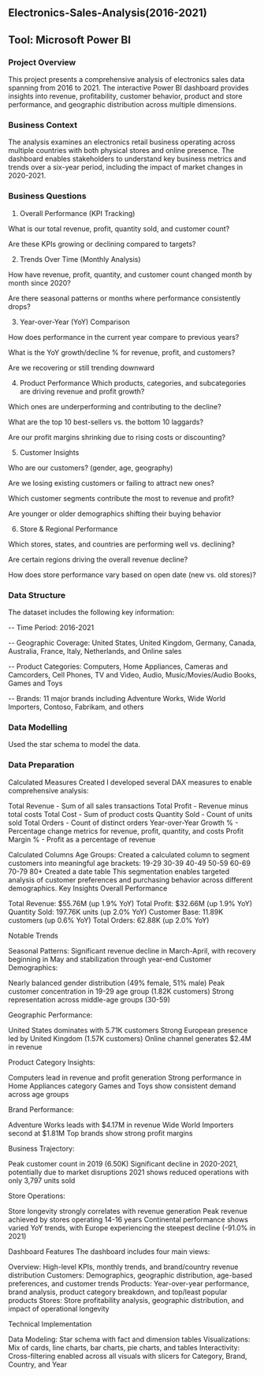 ## Electronics-Sales-Analysis(2016-2021)

## Tool: Microsoft Power BI


### Project Overview
This project presents a comprehensive analysis of electronics sales data spanning from 2016 to 2021.
The interactive Power BI dashboard provides insights into revenue, profitability, customer behavior, product and store performance, and geographic distribution across multiple dimensions.

### Business Context
The analysis examines an electronics retail business operating across multiple countries with both physical stores and online presence.
The dashboard enables stakeholders to understand key business metrics and trends over a six-year period, including the impact of market changes in 2020-2021.

### Business Questions
1. Overall Performance (KPI Tracking)

What is our total revenue, profit, quantity sold, and customer count?

Are these KPIs growing or declining compared to targets?

2. Trends Over Time (Monthly Analysis)

How have revenue, profit, quantity, and customer count changed month by
month since 2020?

Are there seasonal patterns or months where performance consistently drops?

3. Year-over-Year (YoY) Comparison

How does performance in the current year compare to previous years?

What is the YoY growth/decline % for revenue, profit, and customers?

Are we recovering or still trending downward

4. Product Performance
Which products, categories, and subcategories are driving revenue and profit
growth?

Which ones are underperforming and contributing to the decline?

What are the top 10 best-sellers vs. the bottom 10 laggards?

Are our profit margins shrinking due to rising costs or discounting?

5. Customer Insights

Who are our customers? (gender, age, geography)

Are we losing existing customers or failing to attract new ones?

Which customer segments contribute the most to revenue and profit?

Are younger or older demographics shifting their buying behavior

6. Store & Regional Performance

Which stores, states, and countries are performing well vs. declining?

Are certain regions driving the overall revenue decline?

How does store performance vary based on open date (new vs. old stores)?

### Data Structure
The dataset includes the following key information:

-- Time Period: 2016-2021

-- Geographic Coverage: United States, United Kingdom, Germany, Canada, Australia, France, Italy, Netherlands, and Online sales

-- Product Categories: Computers, Home Appliances, Cameras and Camcorders, Cell Phones, TV and Video, Audio, Music/Movies/Audio Books, Games and Toys

-- Brands: 11 major brands including Adventure Works, Wide World Importers, Contoso, Fabrikam, and others

### Data Modelling
Used the star schema to model the data.

### Data Preparation
Calculated Measures Created
I developed several DAX measures to enable comprehensive analysis:

Total Revenue - Sum of all sales transactions
Total Profit - Revenue minus total costs
Total Cost - Sum of product costs
Quantity Sold - Count of units sold
Total Orders - Count of distinct orders
Year-over-Year Growth % - Percentage change metrics for revenue, profit, quantity, and costs
Profit Margin % - Profit as a percentage of revenue

Calculated Columns
Age Groups: Created a calculated column to segment customers into meaningful age brackets:
19-29
30-39
40-49
50-59
60-69
70-79
80+
Created a date table
This segmentation enables targeted analysis of customer preferences and purchasing behavior across different demographics.
Key Insights
Overall Performance

Total Revenue: $55.76M (up 1.9% YoY)
Total Profit: $32.66M (up 1.9% YoY)
Quantity Sold: 197.76K units (up 2.0% YoY)
Customer Base: 11.89K customers (up 0.6% YoY)
Total Orders: 62.88K (up 2.0% YoY)

Notable Trends

Seasonal Patterns: Significant revenue decline in March-April, with recovery beginning in May and stabilization through year-end
Customer Demographics:

Nearly balanced gender distribution (49% female, 51% male)
Peak customer concentration in 19-29 age group (1.82K customers)
Strong representation across middle-age groups (30-59)


Geographic Performance:

United States dominates with 5.71K customers
Strong European presence led by United Kingdom (1.57K customers)
Online channel generates $2.4M in revenue


Product Category Insights:

Computers lead in revenue and profit generation
Strong performance in Home Appliances category
Games and Toys show consistent demand across age groups


Brand Performance:

Adventure Works leads with $4.17M in revenue
Wide World Importers second at $1.81M
Top brands show strong profit margins


Business Trajectory:

Peak customer count in 2019 (6.50K)
Significant decline in 2020-2021, potentially due to market disruptions
2021 shows reduced operations with only 3,797 units sold


Store Operations:

Store longevity strongly correlates with revenue generation
Peak revenue achieved by stores operating 14-16 years
Continental performance shows varied YoY trends, with Europe experiencing the steepest decline (-91.0% in 2021)



Dashboard Features
The dashboard includes four main views:

Overview: High-level KPIs, monthly trends, and brand/country revenue distribution
Customers: Demographics, geographic distribution, age-based preferences, and customer trends
Products: Year-over-year performance, brand analysis, product category breakdown, and top/least popular products
Stores: Store profitability analysis, geographic distribution, and impact of operational longevity

Technical Implementation

Data Modeling: Star schema with fact and dimension tables
Visualizations: Mix of cards, line charts, bar charts, pie charts, and tables
Interactivity: Cross-filtering enabled across all visuals with slicers for Category, Brand, Country, and Year
